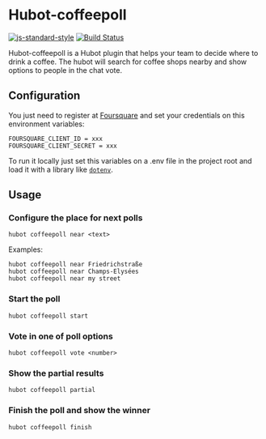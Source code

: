 # Hubot-coffeepoll
[![js-standard-style](https://cdn.rawgit.com/feross/standard/master/badge.svg)](https://github.com/feross/standard) [![Build Status](https://travis-ci.org/wallacyyy/hubot-coffeepoll.svg)](https://travis-ci.org/wallacyyy/hubot-coffeepoll)

Hubot-coffeepoll is a Hubot plugin that helps your team to decide where to drink a coffee.
The hubot will search for coffee shops nearby and show options to people in the chat vote.

## Configuration

You just need to register at [Foursquare](https://developer.foursquare.com/) and set your credentials on this environment variables:

```
FOURSQUARE_CLIENT_ID = xxx
FOURSQUARE_CLIENT_SECRET = xxx
```

To run it locally just set this variables on a .env file in the project root and load it with
a library like [```dotenv```](https://www.npmjs.com/package/dotenv).

## Usage 

### Configure the place for next polls
```
hubot coffeepoll near <text>
```
Examples:
```
hubot coffeepoll near Friedrichstraße
hubot coffeepoll near Champs-Elysées
hubot coffeepoll near my street
```

### Start the poll
```
hubot coffeepoll start 
```

### Vote in one of poll options
```
hubot coffeepoll vote <number>
```

### Show the partial results
```
hubot coffeepoll partial
```

### Finish the poll and show the winner
```
hubot coffeepoll finish
```

